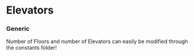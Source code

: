 # Elevators
### Generic ###
Number of Floors and number of Elevators can easily be modified through the constants folder!

